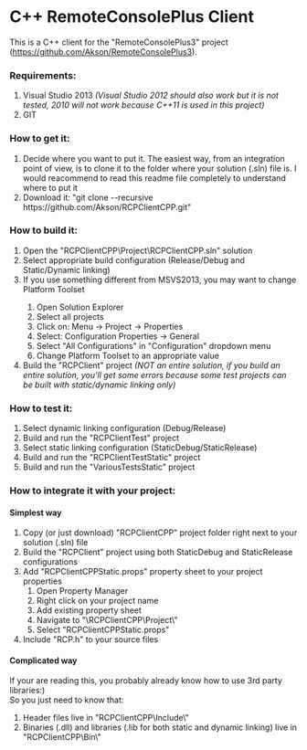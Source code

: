 C++ RemoteConsolePlus Client<br>
============

This is a C++ client for the "RemoteConsolePlus3" project (https://github.com/Akson/RemoteConsolePlus3).

<h3>Requirements:</h3>
<ol>
<li>Visual Studio 2013 <i>(Visual Studio 2012 should also work but it is not tested, 2010 will not work because C++11 is used in this project)</i></li>
<li>GIT</li>
</ol>

<h3>How to get it:</h3>
<ol>
<li>Decide where you want to put it. The easiest way, from an integration point of view, is to clone it to the folder where your solution (.sln) file is. I would reacommend to read this readme file completely to understand where to put it</li>
<li>Download it: "git clone --recursive https://github.com/Akson/RCPClientCPP.git"</li>
</ol>

<h3>How to build it:</h3>
<ol>
<li>Open the "RCPClientCPP\Project\RCPClientCPP.sln" solution<br>
<li>Select appropriate build configuration (Release/Debug and Static/Dynamic linking)</li>
<li>If you use something different from MSVS2013, you may want to change Platform Toolset</li>
<ol>
<li>Open Solution Explorer</li>
<li>Select all projects</li>
<li>Click on: Menu -> Project -> Properties</li>
<li>Select: Configuration Properties -> General</li>
<li>Select "All Configurations" in "Configuration" dropdown menu</li>
<li>Change Platform Toolset to an appropriate value</li>
</ol>
<li>Build the "RCPClient" project <i>(NOT an entire solution, if you build an entire solution, you'll get some errors because some test projects can be built with static/dynamic linking only)</i><br>
</ol>

<h3>How to test it:</h3>

<ol>
<li>Select dynamic linking configuration (Debug/Release)</li>
<li>Build and run the "RCPClientTest" project</li>
<li>Select static linking configuration (StaticDebug/StaticRelease)</li>
<li>Build and run the "RCPClientTestStatic" project</li>
<li>Build and run the "VariousTestsStatic" project</li>
</ol>

<h3>How to integrate it with your project:</h3>
<h4>Simplest way</h4>
<ol>
<li>Copy (or just download) "RCPClientCPP" project folder right next to your solution (.sln) file</li>
<li>Build the "RCPClient" project using both StaticDebug and StaticRelease configurations</li>
<li>Add "RCPClientCPPStatic.props" property sheet to your project properties
<ol>
<li>Open Property Manager</li>
<li>Right click on your project name</li>
<li>Add existing property sheet</li>
<li>Navigate to "<Your solution folder>\RCPClientCPP\Project\"</li>
<li>Select "RCPClientCPPStatic.props"</li>
</ol>
</li>
<li>Include "RCP.h" to your source files</li>
</ol>
<h4>Complicated way</h4>
If your are reading this, you probably already know how to use 3rd party libraries:)<br>
So you just need to know that:
<ol>
<li>Header files live in "RCPClientCPP\Include\"</li>
<li>Binaries (.dll) and libraries (.lib for both static and dynamic linking) live in "RCPClientCPP\Bin\"</li>
<ol>
